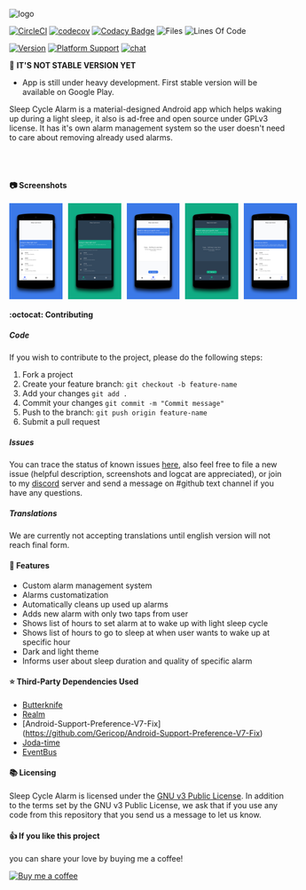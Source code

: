 ![logo](preview/logo/logohorizontal.png)

[![CircleCI](https://circleci.com/gh/letelete/Sleep-Cycle-Alarm/tree/master.svg?style=svg)](https://circleci.com/gh/letelete/Sleep-Cycle-Alarm/tree/master)
[![codecov](https://codecov.io/gh/letelete/Sleep-Cycle-Alarm/branch/master/graph/badge.svg)](https://codecov.io/gh/letelete/Sleep-Cycle-Alarm)
[![Codacy Badge](https://api.codacy.com/project/badge/Grade/798f14115cdd49f2a64783fd94552980)](https://www.codacy.com/app/letelete/Sleep-Cycle-Alarm?utm_source=github.com&amp;utm_medium=referral&amp;utm_content=letelete/Sleep-Cycle-Alarm&amp;utm_campaign=Badge_Grade)
![Files](https://tokei.rs/b1/github/letelete/Sleep-Cycle-Alarm?category=files)
![Lines Of Code](https://tokei.rs/b1/github/letelete/Sleep-Cycle-Alarm)

[![Version](https://img.shields.io/badge/version-0.9-2ecc71.svg)](https://github.com/letelete/Sleep-Cycle-Alarm)
[![Platform Support](https://img.shields.io/badge/android-%3E%3D%205.0%20(API%2021)-2ecc71.svg)](https://github.com/letelete/Sleep-Cycle-Alarm)
[![chat](https://img.shields.io/badge/chat-on%20discord-7289DA.svg?style=flat)](https://discord.gg/7Rgg5Zc)

📌 **IT'S NOT STABLE VERSION YET**

* App is still under heavy development. First stable version will be available on Google Play.

Sleep Cycle Alarm is a material-designed Android app which helps waking up during a light sleep, it also is ad-free and open source under GPLv3 license. It has it's own alarm management system so the user doesn't need to care about removing already used alarms.<br/>

<!-- TODO:
<div style="display:flex;" >
<a href="https://play.google.comc">
    <img alt="Get it on Google Play"
        height="80"
        src="https://play.google.com/intl/en_us/badges/images/generic/en_badge_web_generic.png" />
</a>
</div>
-->

</br></br>

#### :camera: Screenshots
<div style="display:flex;" >
<img  src="./preview/screenshots/0.png" width="19%" >
<img style="margin-left:10px;" src="./preview/screenshots/1.png" width="19%" >
<img style="margin-left:10px;" src="./preview/screenshots/2.png" width="19%" >
<img style="margin-left:10px;" src="./preview/screenshots/3.png" width="19%" >
<img style="margin-left:10px;" src="./preview/screenshots/4.png" width="19%" >

</div>

#### :octocat: Contributing

##### Code 

If you wish to contribute to the project, please do the following steps:
1. Fork a project
2. Create your feature branch: `git checkout -b feature-name`
3. Add your changes `git add .`
4. Commit your changes `git commit -m "Commit message"`
5. Push to the branch: `git push origin feature-name`
6. Submit a pull request

##### Issues

You can trace the status of known issues [here](https://github.com/letelete/Sleep-Cycle-Alarm/issues),
also feel free to file a new issue (helpful description, screenshots and logcat are appreciated), or join to my [discord](https://discord.gg/7Rgg5Zc) server and send a message on #github text channel if you have any questions.

##### Translations

We are currently not accepting translations until english version will not reach final form.
<!-- TODO:
If you are able to contribute with a new translation of a missing language or if you want to improve an existing one, we greatly appreciate any suggestion!
The project uses [Lokalise](https://lokalise.co/URL_TO_PROJECT), a platform that allows anybody to contribute to translating the app
-->

#### :gem: Features

  * Custom alarm management system
  * Alarms customatization
  * Automatically cleans up used up alarms
  * Adds new alarm with only two taps from user
  * Shows list of hours to set alarm at to wake up with light sleep cycle
  * Shows list of hours to go to sleep at when user wants to wake up at specific hour
  * Dark and light theme
  * Informs user about sleep duration and quality of specific alarm
  
#### ⭐️ Third-Party Dependencies Used

  * [Butterknife](https://github.com/JakeWharton/butterknife)
  * [Realm](https://github.com/realm/realm-java)
  * [Android-Support-Preference-V7-Fix]  (https://github.com/Gericop/Android-Support-Preference-V7-Fix)
  * [Joda-time](https://github.com/JodaOrg/joda-time)
  * [EventBus](https://github.com/greenrobot/EventBus)

#### :books: Licensing

Sleep Cycle Alarm is licensed under the [GNU v3 Public License](https://github.com/letelete/Sleep-Cycle-Alarm/blob/master/LICENSE).
In addition to the terms set by the GNU v3 Public License, we ask that if you use any code from this repository that you send us a message to let us know.

#### 👍 If you like this project

you can share your love by buying me a coffee!

[![Buy me a coffee](https://www.buymeacoffee.com/assets/img/custom_images/orange_img.png)](https://www.buymeacoffee.com/brunokawka)
